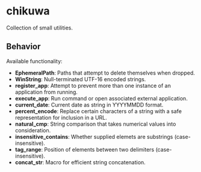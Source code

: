 # chikuwa

Collection of small utilities.

## Behavior

Available functionality:

* **EphemeralPath**: Paths that attempt to delete themselves when dropped.
* **WinString**: Null-terminated UTF-16 encoded strings.
* **register_app**: Attempt to prevent more than one instance of an application from running.
* **execute_app**: Run command or open associated external application.
* **current_date**: Current date as string in YYYYMMDD format.
* **percent_encode**: Replace certain characters of a string with a safe representation for inclusion in a URL.
* **natural_cmp**: String comparison that takes numerical values into consideration.
* **insensitive_contains**: Whether supplied elemets are substrings (case-insensitive).
* **tag_range**: Position of elements between two delimiters (case-insensitive).
* **concat_str**: Macro for efficient string concatenation.
